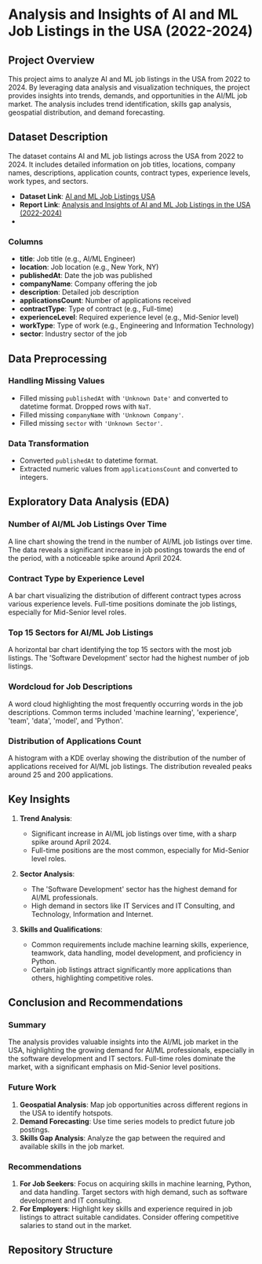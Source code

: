 # Analysis and Insights of AI and ML Job Listings in the USA (2022-2024)

## Project Overview

This project aims to analyze AI and ML job listings in the USA from 2022 to 2024. By leveraging data analysis and visualization techniques, the project provides insights into trends, demands, and opportunities in the AI/ML job market. The analysis includes trend identification, skills gap analysis, geospatial distribution, and demand forecasting.

## Dataset Description

The dataset contains AI and ML job listings across the USA from 2022 to 2024. It includes detailed information on job titles, locations, company names, descriptions, application counts, contract types, experience levels, work types, and sectors.

- **Dataset Link**: [AI and ML Job Listings USA](https://www.kaggle.com/datasets/kanchana1990/ai-and-ml-job-listings-usa)
- **Report Link**: [Analysis and Insights of AI and ML Job Listings in the USA (2022-2024)](https://docs.google.com/document/d/1oomwyxAqyhYBfC7lWeLgY0T7hNPHwh3sCR0Sf0S4gWs/edit?usp=sharing)
- 
### Columns

- **title**: Job title (e.g., AI/ML Engineer)
- **location**: Job location (e.g., New York, NY)
- **publishedAt**: Date the job was published
- **companyName**: Company offering the job
- **description**: Detailed job description
- **applicationsCount**: Number of applications received
- **contractType**: Type of contract (e.g., Full-time)
- **experienceLevel**: Required experience level (e.g., Mid-Senior level)
- **workType**: Type of work (e.g., Engineering and Information Technology)
- **sector**: Industry sector of the job

## Data Preprocessing

### Handling Missing Values

- Filled missing `publishedAt` with `'Unknown Date'` and converted to datetime format. Dropped rows with `NaT`.
- Filled missing `companyName` with `'Unknown Company'`.
- Filled missing `sector` with `'Unknown Sector'`.

### Data Transformation

- Converted `publishedAt` to datetime format.
- Extracted numeric values from `applicationsCount` and converted to integers.

## Exploratory Data Analysis (EDA)

### Number of AI/ML Job Listings Over Time

A line chart showing the trend in the number of AI/ML job listings over time. The data reveals a significant increase in job postings towards the end of the period, with a noticeable spike around April 2024.

### Contract Type by Experience Level

A bar chart visualizing the distribution of different contract types across various experience levels. Full-time positions dominate the job listings, especially for Mid-Senior level roles.

### Top 15 Sectors for AI/ML Job Listings

A horizontal bar chart identifying the top 15 sectors with the most job listings. The 'Software Development' sector had the highest number of job listings.

### Wordcloud for Job Descriptions

A word cloud highlighting the most frequently occurring words in the job descriptions. Common terms included 'machine learning', 'experience', 'team', 'data', 'model', and 'Python'.

### Distribution of Applications Count

A histogram with a KDE overlay showing the distribution of the number of applications received for AI/ML job listings. The distribution revealed peaks around 25 and 200 applications.

## Key Insights

1. **Trend Analysis**:
   - Significant increase in AI/ML job listings over time, with a sharp spike around April 2024.
   - Full-time positions are the most common, especially for Mid-Senior level roles.

2. **Sector Analysis**:
   - The 'Software Development' sector has the highest demand for AI/ML professionals.
   - High demand in sectors like IT Services and IT Consulting, and Technology, Information and Internet.

3. **Skills and Qualifications**:
   - Common requirements include machine learning skills, experience, teamwork, data handling, model development, and proficiency in Python.
   - Certain job listings attract significantly more applications than others, highlighting competitive roles.

## Conclusion and Recommendations

### Summary

The analysis provides valuable insights into the AI/ML job market in the USA, highlighting the growing demand for AI/ML professionals, especially in the software development and IT sectors. Full-time roles dominate the market, with a significant emphasis on Mid-Senior level positions.

### Future Work

1. **Geospatial Analysis**: Map job opportunities across different regions in the USA to identify hotspots.
2. **Demand Forecasting**: Use time series models to predict future job postings.
3. **Skills Gap Analysis**: Analyze the gap between the required and available skills in the job market.

### Recommendations

1. **For Job Seekers**: Focus on acquiring skills in machine learning, Python, and data handling. Target sectors with high demand, such as software development and IT consulting.
2. **For Employers**: Highlight key skills and experience required in job listings to attract suitable candidates. Consider offering competitive salaries to stand out in the market.

## Repository Structure


